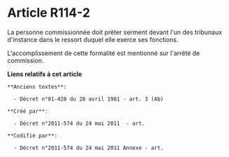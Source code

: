 # Article R114-2

La personne commissionnée doit prêter serment devant l'un des tribunaux d'instance dans le ressort duquel elle exerce ses
fonctions.

L'accomplissement de cette formalité est mentionné sur l'arrêté de commission.

**Liens relatifs à cet article**

	**Anciens textes**:

	  - Décret n°81-428 du 28 avril 1981 - art. 3 (Ab)

	**Créé par**:

	  - Décret n°2011-574 du 24 mai 2011  - art.

	**Codifié par**:

	  - Décret n°2011-574 du 24 mai 2011 Annexe - art.
